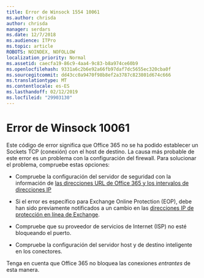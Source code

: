 ```yaml
---
title: Error de Winsock 1554 10061
ms.author: chrisda
author: chrisda
manager: serdars
ms.date: 12/7/2018
ms.audience: ITPro
ms.topic: article
ROBOTS: NOINDEX, NOFOLLOW
localization_priority: Normal
ms.assetid: caecfa19-86c9-4aa4-9c83-b8a974ce60b9
ms.openlocfilehash: 9331a6c2b6e92a66fb97daf7dc5655ec320cba0f
ms.sourcegitcommit: dd43cc0a9470f98b8ef2a3787c823801d674c666
ms.translationtype: MT
ms.contentlocale: es-ES
ms.lasthandoff: 02/12/2019
ms.locfileid: "29903130"
---
```

# <a name="winsock-error-10061"></a>Error de Winsock 10061

Este código de error significa que Office 365 no se ha podido establecer un Sockets TCP (conexión) con el host de destino. La causa más probable de este error es un problema con la configuración del firewall. Para solucionar el problema, compruebe estas opciones:
  
- Compruebe la configuración del servidor de seguridad con la información de [las direcciones URL de Office 365 y los intervalos de direcciones IP](https://docs.microsoft.com/office365/enterprise/urls-and-ip-address-ranges)
    
- Si el error es específico para Exchange Online Protection (EOP), debe han sido previamente notificados a un cambio en las [direcciones IP de protección en línea de Exchange](https://docs.microsoft.com/office365/SecurityCompliance/eop/exchange-online-protection-ip-addresses).
    
- Compruebe que su proveedor de servicios de Internet (ISP) no esté bloqueando el puerto.
    
- Compruebe la configuración del servidor host y de destino inteligente en los conectores.
    
Tenga en cuenta que Office 365 no bloquea las conexiones *entrantes* de esta manera. 
  


